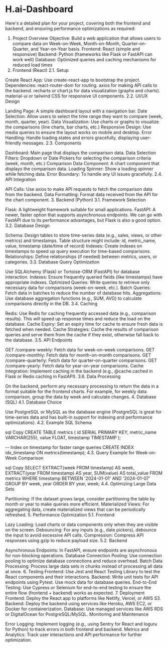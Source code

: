 # H.ai-Dashboard

Here's a detailed plan for your project, covering both the frontend and backend, and ensuring performance optimizations as required:

1. Project Overview
Objective: Build a web application that allows users to compare data on Week-on-Week, Month-on-Month, Quarter-on-Quarter, and Year-on-Year basis.
Frontend: React (simple and responsive)
Backend: Python (frameworks like Flask or FastAPI can work well)
Database: Optimized queries and caching mechanisms for reduced load times
2. Frontend (React)
2.1. Setup

Create React App: Use create-react-app to bootstrap the project.
Dependencies:
react-router-dom for routing.
axios for making API calls to the backend.
recharts or chart.js for data visualization (graphs and charts).
material-ui or tailwind CSS for responsive UI components.
2.2. UI/UX Design

Landing Page: A simple dashboard layout with a navigation bar.
Date Selection: Allow users to select the time range they want to compare (week, month, quarter, year).
Data Visualization: Use charts or graphs to visualize the comparisons (line charts, bar charts, etc.)
Responsive Design: Use media queries to ensure the layout works on mobile and desktop.
Error Handling: Handle loading states and errors gracefully, displaying user-friendly messages.
2.3. Components

Dashboard: Main page that displays the comparison data.
Data Selection Filters: Dropdown or Date Pickers for selecting the comparison criteria (week, month, etc.)
Comparison Data Component: A chart component that displays the comparison data.
Loading Spinner: Show a loading spinner while fetching data.
Error Boundary: To handle any UI issues gracefully.
2.4. API Integration

API Calls: Use axios to make API requests to fetch the comparison data from the backend.
Data Formatting: Format data received from the API for the chart component.
3. Backend (Python)
3.1. Framework Selection

Flask: A lightweight framework suitable for small applications.
FastAPI: A newer, faster option that supports asynchronous endpoints.
We can go with FastAPI due to its performance advantages, but Flask is also a good option.
3.2. Database Design

Schema: Design tables to store time-series data (e.g., sales, views, or other metrics) and timestamps.
Table structure might include:
id, metric_name, value, timestamp (date/time of record)
Indexes: Create indexes on timestamps to speed up query execution for time-based comparisons.
Relationships: Define relationships (if needed) between metrics, users, or categories.
3.3. Database Query Optimization

Use SQLAlchemy (Flask) or Tortoise-ORM (FastAPI) for database interaction.
Indexes: Ensure frequently queried fields (like timestamps) have appropriate indexes.
Optimized Queries: Write queries to retrieve only necessary data for comparisons (week-on-week, etc.).
Batch Queries: Fetch data in batches to reduce the number of database hits.
Aggregations: Use database aggregation functions (e.g., SUM, AVG) to calculate comparisons directly in the DB.
3.4. Caching

Redis: Use Redis for caching frequently accessed data (e.g., comparison results). This will speed up response times and reduce the load on the database.
Cache Expiry: Set an expiry time for cache to ensure fresh data is fetched when needed.
Cache Strategies: Cache the results of comparison queries and serve them from the cache if they exist, otherwise fall back to the database.
3.5. API Endpoints

GET /compare-weekly: Fetch data for week-on-week comparisons.
GET /compare-monthly: Fetch data for month-on-month comparisons.
GET /compare-quarterly: Fetch data for quarter-on-quarter comparisons.
GET /compare-yearly: Fetch data for year-on-year comparisons.
Cache Integration: Implement caching in the backend (e.g., @cache.cached in Flask or Redis caching in FastAPI).
3.6. Data Processing

On the backend, perform any necessary processing to return the data in a format suitable for the frontend charts.
For example, for weekly data comparison, group the data by week and calculate changes.
4. Database (SQL)
4.1. Database Choice

Use PostgreSQL or MySQL as the database engine (PostgreSQL is great for time-series data and has built-in support for indexing and performance optimizations).
4.2. Example SQL Schema

sql
Copy
CREATE TABLE metrics (
    id SERIAL PRIMARY KEY,
    metric_name VARCHAR(255),
    value FLOAT,
    timestamp TIMESTAMP
);

-- Index on timestamp for faster range queries
CREATE INDEX idx_timestamp ON metrics(timestamp);
4.3. Query Example for Week-on-Week Comparison

sql
Copy
SELECT 
    EXTRACT(week FROM timestamp) AS week,
    EXTRACT(year FROM timestamp) AS year,
    SUM(value) AS total_value
FROM metrics
WHERE timestamp BETWEEN '2024-01-01' AND '2024-01-07'
GROUP BY week, year
ORDER BY year, week;
4.4. Optimizing Large Data Sets

Partitioning: If the dataset grows large, consider partitioning the table by month or year to make queries more efficient.
Materialized Views: For aggregating data, create materialized views that can be periodically refreshed.
5. Performance Optimization
5.1. Frontend

Lazy Loading: Load charts or data components only when they are visible on the screen.
Debouncing: For any inputs (e.g., date pickers), debounce the input to avoid excessive API calls.
Compression: Compress API responses using gzip to reduce payload size.
5.2. Backend

Asynchronous Endpoints: In FastAPI, ensure endpoints are asynchronous for non-blocking operations.
Database Connection Pooling: Use connection pooling to optimize database connections and reduce overhead.
Batch Data Processing: Process large data sets in chunks instead of processing all data at once.
6. Testing
Frontend: Use Jest and React Testing Library to test the React components and their interactions.
Backend: Write unit tests for API endpoints using Pytest. Use mock data for database queries.
End-to-End Testing: Use Cypress or Selenium for end-to-end testing to ensure the entire flow (frontend + backend) works as expected.
7. Deployment
Frontend: Deploy the React app to platforms like Netlify, Vercel, or AWS S3.
Backend: Deploy the backend using services like Heroku, AWS EC2, or Docker for containerization.
Database: Use managed services like AWS RDS or DigitalOcean for PostgreSQL/MySQL.
Monitoring and Maintenance

Error Logging: Implement logging (e.g., using Sentry for React and loguru for Python) to track errors in both frontend and backend.
Metrics and Analytics: Track user interactions and API performance for further optimization.
